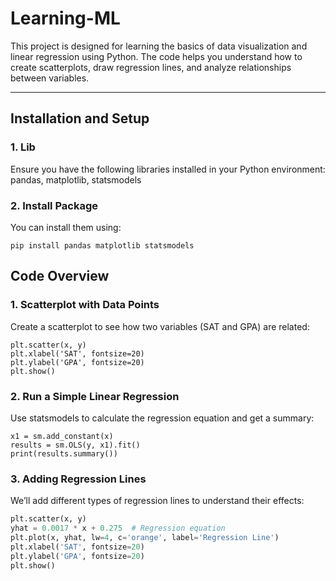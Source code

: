 # Learning-ML

This project is designed for learning the basics of data visualization and linear regression using Python. The code helps you understand how to create scatterplots, draw regression lines, and analyze relationships between variables.

---

## **Installation and Setup**

### 1. Lib
Ensure you have the following libraries installed in your Python environment: pandas, matplotlib, statsmodels

### 2. Install Package 
You can install them using:
```plaintext
pip install pandas matplotlib statsmodels
```

## **Code Overview**

### 1. Scatterplot with Data Points
Create a scatterplot to see how two variables (SAT and GPA) are related:
```plaintext
plt.scatter(x, y)
plt.xlabel('SAT', fontsize=20)
plt.ylabel('GPA', fontsize=20)
plt.show()
```

### 2. Run a Simple Linear Regression
Use statsmodels to calculate the regression equation and get a summary:
```plaintext
x1 = sm.add_constant(x)
results = sm.OLS(y, x1).fit()
print(results.summary())
```

### 3. Adding Regression Lines
We’ll add different types of regression lines to understand their effects:
```python
plt.scatter(x, y)
yhat = 0.0017 * x + 0.275  # Regression equation
plt.plot(x, yhat, lw=4, c='orange', label='Regression Line')
plt.xlabel('SAT', fontsize=20)
plt.ylabel('GPA', fontsize=20)
plt.show()
```
